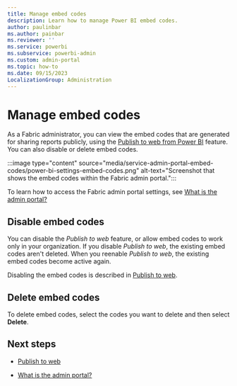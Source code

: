 ```yaml
---
title: Manage embed codes
description: Learn how to manage Power BI embed codes.
author: paulinbar
ms.author: painbar
ms.reviewer: ''
ms.service: powerbi
ms.subservice: powerbi-admin
ms.custom: admin-portal
ms.topic: how-to
ms.date: 09/15/2023
LocalizationGroup: Administration
---
```


# Manage embed codes

As a Fabric administrator, you can view the embed codes that are generated for sharing reports publicly, using the [Publish to web from Power BI](/power-bi/collaborate-share/service-publish-to-web) feature. You can also disable or delete embed codes.

:::image type="content" source="media/service-admin-portal-embed-codes/power-bi-settings-embed-codes.png" alt-text="Screenshot that shows the embed codes within the Fabric admin portal.":::

To learn how to access the Fabric admin portal settings, see [What is the admin portal?](admin-center.md)

## Disable embed codes

You can disable the *Publish to web* feature, or allow embed codes to work only in your organization. If you disable *Publish to web*, the existing embed codes aren't deleted. When you reenable *Publish to web*, the existing embed codes become active again.

Disabling the embed codes is described in [Publish to web](service-admin-portal-export-sharing.md#publish-to-web).

## Delete embed codes

To delete embed codes, select the codes you want to delete and then select **Delete**.

## Next steps

- [Publish to web](service-admin-portal-export-sharing.md#publish-to-web)

- [What is the admin portal?](admin-center.md)
